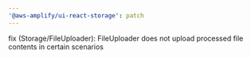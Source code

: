 ```yaml
---
'@aws-amplify/ui-react-storage': patch
---
```


fix (Storage/FileUploader): FileUploader does not upload processed file contents in certain scenarios
